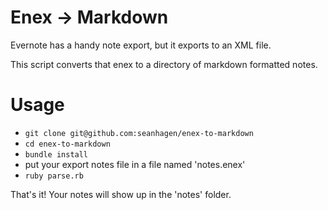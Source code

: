 Enex -> Markdown
================

Evernote has a handy note export, but it exports to an XML file.

This script converts that enex to a directory of markdown formatted notes.

# Usage

* `git clone git@github.com:seanhagen/enex-to-markdown`
* `cd enex-to-markdown`
* `bundle install`
* put your export notes file in a file named 'notes.enex'
* `ruby parse.rb`

That's it! Your notes will show up in the 'notes' folder.
